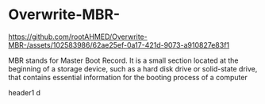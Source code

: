 # Overwrite-MBR-

https://github.com/rootAHMED/Overwrite-MBR-/assets/102583986/62ae25ef-0a17-421d-9073-a910827e83f1

MBR stands for Master Boot Record. It is a small section located at the beginning of a storage device, such as a hard disk drive or solid-state drive, that contains essential information for the booting process of a computer


header1
d
